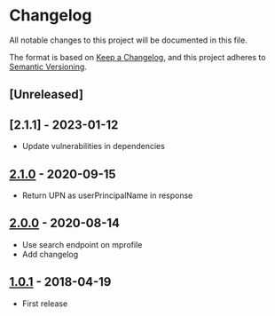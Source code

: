 # Changelog

All notable changes to this project will be documented in this file.

The format is based on [Keep a Changelog](http://keepachangelog.com/),
and this project adheres to [Semantic Versioning](https://semver.org/).

## [Unreleased]

## [2.1.1] - 2023-01-12

- Update vulnerabilities in dependencies

## [2.1.0] - 2020-09-15

- Return UPN as userPrincipalName in response

## [2.0.0] - 2020-08-14

- Use search endpoint on mprofile
- Add changelog

## [1.0.1] - 2018-04-19
 - First release

[2.1.0]: https://github.com/digipolisantwerp/contact-picker_service_nodejs/compare/v2.1.0
[2.0.0]: https://github.com/digipolisantwerp/contact-picker_service_nodejs/compare/v2.0.0
[1.0.1]: https://github.com/digipolisantwerp/contact-picker_service_nodejs/compare/v1.0.1
